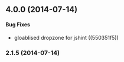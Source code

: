 <a name="4.0.0"></a>
## 4.0.0 (2014-07-14)


#### Bug Fixes

* gloablised dropzone for jshint ((550351f5))


<a name="2.1.5"></a>
### 2.1.5 (2014-07-14)


